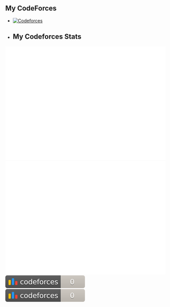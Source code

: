## My CodeForces

- [![Codeforces](https://img.shields.io/badge/Codeforces-Profile-blue)](https://codeforces.com/profile/mirza123)

- ## My Codeforces Stats

<a href="https://github.com/iamirzashowvik/cf_stats">
<img src="https://raw.githubusercontent.com/iamirzashowvik/cf_stats/main/output/light_card.svg#gh-dark-mode-only" />
<img src="https://raw.githubusercontent.com/iamirzashowvik/cf_stats/main/output/light_card.svg" />
</a>
<br/>
<a href="https://github.com/iamirzashowvik/cf_stats">
<img src="https://raw.githubusercontent.com/iamirzashowvik/cf_stats/main/output/max_rating.svg" />
<img src="https://raw.githubusercontent.com/iamirzashowvik/cf_stats/main/output/rating.svg" />
</a>

